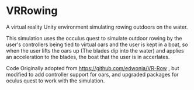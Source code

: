 # VRRowing
A virtual reality Unity environment simulating rowing outdoors on the water. 

This simulation uses the occulus quest to simulate outdoor rowing by the user's controllers being tied to virtual oars and 
the user is kept in a boat, so when the user lifts the oars up (The blades dip into the water) and applies an acceleration to the blades,
the boat that the user is in accerlates. 

Code Originally adopted from https://github.com/edwonia/VR-Row , but modified to add controller support for oars, and upgraded packages for
oculus quest to work with the simulation. 

